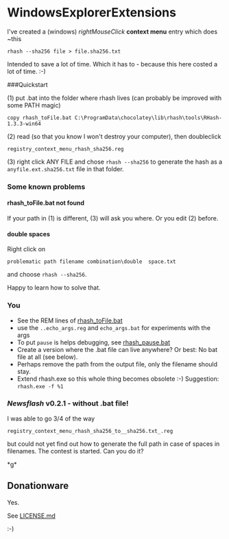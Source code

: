 # WindowsExplorerExtensions

I've created a (windows) *rightMouseClick* **context menu** entry which does ~this 

    rhash --sha256 file > file.sha256.txt
    
Intended to save a lot of time. Which it has to - because this here costed a lot of time. :-)

###Quickstart

(1) put .bat into the folder where rhash lives (can probably be improved with some PATH magic)

    copy rhash_toFile.bat C:\ProgramData\chocolatey\lib\rhash\tools\RHash-1.3.3-win64
 
 
(2) read (so that you know I won't destroy your computer), then doubleclick

    registry_context_menu_rhash_sha256.reg
    

(3) right click ANY FILE and chose ``rhash --sha256`` to generate the hash as a ``anyfile.ext.sha256.txt`` file in that folder.


### Some known problems

#### rhash_toFile.bat not found 

If your path in (1) is different, (3) will ask you where. Or you edit (2) before.

#### double spaces

Right click on 

    problematic path filename combination\double  space.txt
    
and choose ``rhash --sha256``.

Happy to learn how to solve that.


### You
* See the REM lines of [rhash_toFile.bat](rhash_toFile.bat)
* use the ``..echo_args.reg`` and  ``echo_args.bat`` for experiments with the args
* To put ``pause`` is helps debugging, see [rhash_pause.bat](rhash_pause.bat)
* Create a version where the .bat file can live anywhere? Or best: No bat file at all (see below).
* Perhaps remove the path from the output file, only the filename should stay.
* Extend rhash.exe so this whole thing becomes obsolete :-) Suggestion: ``rhash.exe -f %1``

### *Newsflash* v0.2.1 - without .bat file! 
I was able to go 3/4 of the way

    registry_context_menu_rhash_sha256_to__sha256.txt_.reg
    
but could not yet find out how to generate the full path in case of spaces in filenames. The contest is started. Can you do it?  

\*g\* 


## Donationware

Yes.  

See [LICENSE.md](LICENSE.md)

  
:-)

